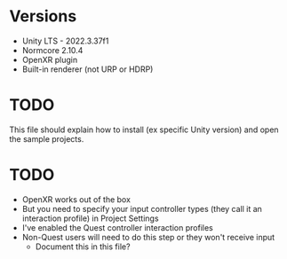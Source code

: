 # Versions
* Unity LTS - 2022.3.37f1
* Normcore 2.10.4
* OpenXR plugin
* Built-in renderer (not URP or HDRP)

# TODO
This file should explain how to install (ex specific Unity version) and open the sample projects.

# TODO
* OpenXR works out of the box
* But you need to specify your input controller types (they call it an interaction profile) in Project Settings
* I've enabled the Quest controller interaction profiles
* Non-Quest users will need to do this step or they won't receive input
	* Document this in this file?
